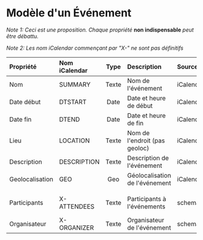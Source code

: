 Modèle d'un Événement
=====================

*Note 1: Ceci est une proposition. Chaque propriété* **non indispensable** *peut être débattu.*

*Note 2: Les nom iCalendar commençant par "X-" ne sont pas définitifs*


| Propriété       | Nom iCalendar | Type  | Description                    | Source     | Avis                | Exemple                 |
|:----------------|:--------------|:-----:|:-------------------------------|:-----------|:--------------------|------------------------:|
| Nom             | SUMMARY       | Texte | Nom de l'événement             | iCalendar  | **Indispensable**   | Concert Shakaponk       |
| Date début      | DTSTART       | Date  | Date et heure de début         | iCalendar  | **Indispensable**   | 2014-06-20 / 20:00      |
| Date fin        | DTEND         | Date  | Date et heure de fin           | iCalendar  | **Indispensable**   | 2014-06-20 / 23:30      |
| Lieu            | LOCATION      | Texte | Nom de l'endroit (pas geoloc)  | iCalendar  | Important           | Zénith Nantes           |
| Description     | DESCRIPTION   | Texte | Description de l'événement     | iCalendar  | Important           | [...]                   |
| Geolocalisation | GEO           | Geo   | Géolocalisation de l'événement | iCalendar  | Très utile          | 47.229234, -1.628550    |
|                 |               |       |                                |            |                     |                         |
| Participants    | X-ATTENDEES   | Texte | Participants à l'événements    | schema.org | Utile               | Shakaponk, Tagada Jones |
| Organisateur    | X-ORGANIZER   | Texte | Organisateur de l'événement    | schema.org | Très utile          | Stéréolux               |